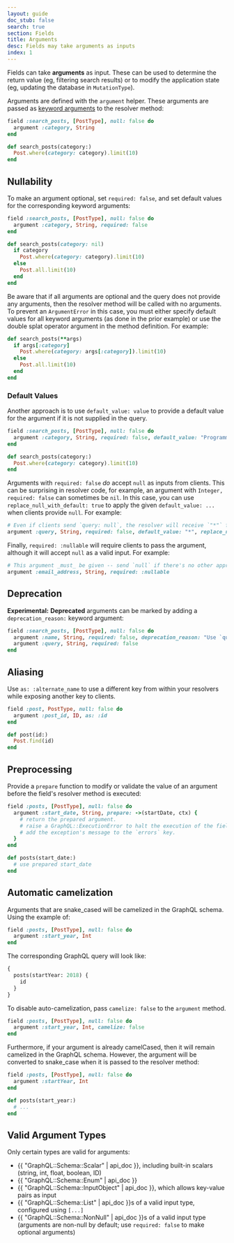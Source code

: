```yaml
---
layout: guide
doc_stub: false
search: true
section: Fields
title: Arguments
desc: Fields may take arguments as inputs
index: 1
---
```


Fields can take **arguments** as input. These can be used to determine the return value (eg, filtering search results) or to modify the application state (eg, updating the database in `MutationType`).

Arguments are defined with the `argument` helper. These arguments are passed as [keyword arguments](https://robots.thoughtbot.com/ruby-2-keyword-arguments) to the resolver method:

```ruby
field :search_posts, [PostType], null: false do
  argument :category, String
end

def search_posts(category:)
  Post.where(category: category).limit(10)
end
```

## Nullability

To make an argument optional, set `required: false`, and set default values for the corresponding keyword arguments:

```ruby
field :search_posts, [PostType], null: false do
  argument :category, String, required: false
end

def search_posts(category: nil)
  if category
    Post.where(category: category).limit(10)
  else
    Post.all.limit(10)
  end
end
```

Be aware that if all arguments are optional and the query does not provide any arguments, then the resolver method will be called with no arguments. To prevent an `ArgumentError` in this case, you must either specify default values for all keyword arguments (as done in the prior example) or use the double splat operator argument in the method definition. For example:

```ruby
def search_posts(**args)
  if args[:category]
    Post.where(category: args[:category]).limit(10)
  else
    Post.all.limit(10)
  end
end
```

### Default Values

Another approach is to use `default_value: value` to provide a default value for the argument if it is not supplied in the query.

```ruby
field :search_posts, [PostType], null: false do
  argument :category, String, required: false, default_value: "Programming"
end

def search_posts(category:)
  Post.where(category: category).limit(10)
end
```

Arguments with `required: false` _do_ accept `null` as inputs from clients. This can be surprising in resolver code, for example, an argument with `Integer, required: false` can sometimes be `nil`. In this case, you can use `replace_null_with_default: true` to apply the given `default_value: ...` when clients provide `null`. For example:

```ruby
# Even if clients send `query: null`, the resolver will receive `"*"` for this argument:
argument :query, String, required: false, default_value: "*", replace_null_with_default: true
```

Finally, `required: :nullable` will require clients to pass the argument, although it will accept `null` as a valid input. For example:

```ruby
# This argument _must_ be given -- send `null` if there's no other appropriate value:
argument :email_address, String, required: :nullable
```


## Deprecation

**Experimental:** __Deprecated__ arguments can be marked by adding a `deprecation_reason:` keyword argument:

```ruby
field :search_posts, [PostType], null: false do
  argument :name, String, required: false, deprecation_reason: "Use `query` instead."
  argument :query, String, required: false
end
```

## Aliasing

Use `as: :alternate_name` to use a different key from within your resolvers while
exposing another key to clients.

```ruby
field :post, PostType, null: false do
  argument :post_id, ID, as: :id
end

def post(id:)
  Post.find(id)
end
```

## Preprocessing

Provide a `prepare` function to modify or validate the value of an argument before the field's resolver method is executed:

```ruby
field :posts, [PostType], null: false do
  argument :start_date, String, prepare: ->(startDate, ctx) {
    # return the prepared argument.
    # raise a GraphQL::ExecutionError to halt the execution of the field and
    # add the exception's message to the `errors` key.
  }
end

def posts(start_date:)
  # use prepared start_date
end
```

## Automatic camelization

Arguments that are snake_cased will be camelized in the GraphQL schema. Using the example of:

```ruby
field :posts, [PostType], null: false do
  argument :start_year, Int
end
```

The corresponding GraphQL query will look like:

```graphql
{
  posts(startYear: 2018) {
    id
  }
}
```

To disable auto-camelization, pass `camelize: false` to the `argument` method.

```ruby
field :posts, [PostType], null: false do
  argument :start_year, Int, camelize: false
end
```

Furthermore, if your argument is already camelCased, then it will remain camelized in the GraphQL schema. However, the argument will be converted to snake_case when it is passed to the resolver method:

```ruby
field :posts, [PostType], null: false do
  argument :startYear, Int
end

def posts(start_year:)
  # ...
end
```

## Valid Argument Types

Only certain types are valid for arguments:

- {{ "GraphQL::Schema::Scalar" | api_doc }}, including built-in scalars (string, int, float, boolean, ID)
- {{ "GraphQL::Schema::Enum" | api_doc }}
- {{ "GraphQL::Schema::InputObject" | api_doc }}, which allows key-value pairs as input
- {{ "GraphQL::Schema::List" | api_doc }}s of a valid input type, configured using `[...]`
- {{ "GraphQL::Schema::NonNull" | api_doc }}s of a valid input type (arguments are non-null by default; use `required: false` to make optional arguments)
